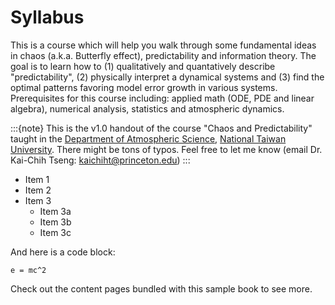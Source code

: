 # Syllabus 

This is a course which will help you walk through some fundamental ideas in chaos (a.k.a. Butterfly effect), predictability and information theory. The goal is to learn how to (1) qualitatively and quantatively describe "predictability", (2) physically interpret a dynamical systems and (3) find the optimal patterns favoring model error growth in various systems. Prerequisites for this course including: applied math (ODE, PDE and linear algebra), numerical analysis, statistics and atmospheric dynamics.   


:::{note}
This is the v1.0 handout of the course "Chaos and Predictability" taught in the [Department of Atmospheric Science](http://www.as.ntu.edu.tw/index.php/eng), [National Taiwan University](https://www.ntu.edu.tw/chinese2007/english/index.html). There might be tons of typos. Feel free to let me know (email Dr. Kai-Chih Tseng: kaichiht@princeton.edu)
:::


* Item 1
* Item 2
* Item 3
  	* Item 3a
    * Item 3b
    * Item 3c


 
And here is a code block:

```
e = mc^2
```

Check out the content pages bundled with this sample book to see more.

